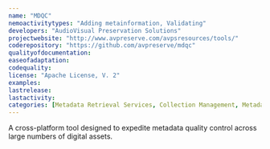 ```yaml
---
name: "MDQC"
nemoactivitytypes: "Adding metainformation, Validating"
developers: "AudioVisual Preservation Solutions"
projectwebsite: "http://www.avpreserve.com/avpsresources/tools/"
coderepository: "https://github.com/avpreserve/mdqc"
qualityofdocumentation: 
easeofadaptation: 
codequality: 
license: "Apache License, V. 2"
examples: 
lastrelease: 
lastactivity: 
categories: [Metadata Retrieval Services, Collection Management, Metadata Mapping/Conversation/normalisation]
---
```

A cross-platform tool designed to expedite metadata quality control across large numbers of digital assets.

